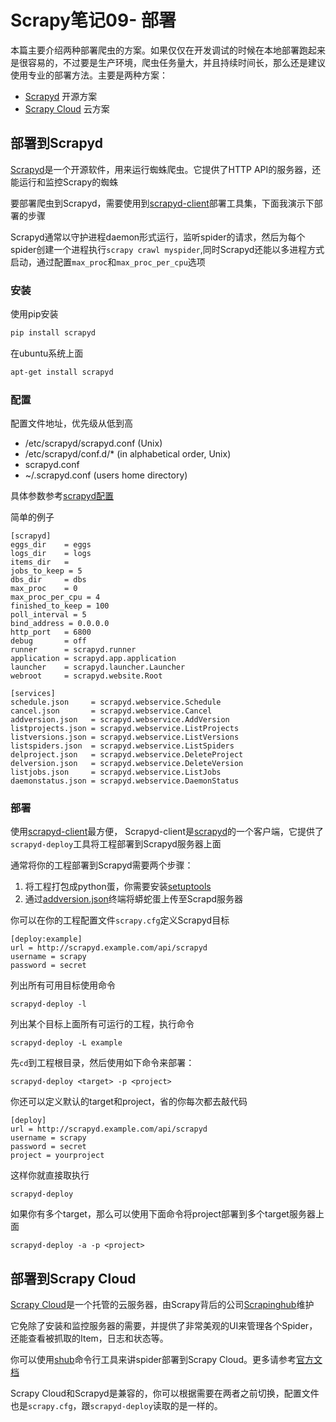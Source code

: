 # Scrapy笔记09- 部署

本篇主要介绍两种部署爬虫的方案。如果仅仅在开发调试的时候在本地部署跑起来是很容易的，不过要是生产环境，爬虫任务量大，并且持续时间长，那么还是建议使用专业的部署方法。主要是两种方案：

* [Scrapyd](http://doc.scrapy.org/en/1.0/topics/deploy.html#deploy-scrapyd) 开源方案
* [Scrapy Cloud](http://doc.scrapy.org/en/1.0/topics/deploy.html#deploy-scrapy-cloud) 云方案


## 部署到Scrapyd
[Scrapyd](http://doc.scrapy.org/en/1.0/topics/deploy.html#deploy-scrapyd)是一个开源软件，用来运行蜘蛛爬虫。它提供了HTTP API的服务器，还能运行和监控Scrapy的蜘蛛

要部署爬虫到Scrapyd，需要使用到[scrapyd-client](https://github.com/scrapy/scrapyd-client)部署工具集，下面我演示下部署的步骤

Scrapyd通常以守护进程daemon形式运行，监听spider的请求，然后为每个spider创建一个进程执行`scrapy crawl myspider`,同时Scrapyd还能以多进程方式启动，通过配置`max_proc`和`max_proc_per_cpu`选项

### 安装
使用pip安装
``` bash
pip install scrapyd
```
在ubuntu系统上面
``` bash
apt-get install scrapyd
```

### 配置
配置文件地址，优先级从低到高

* /etc/scrapyd/scrapyd.conf (Unix)
* /etc/scrapyd/conf.d/* (in alphabetical order, Unix)
* scrapyd.conf
* ~/.scrapyd.conf (users home directory)

具体参数参考[scrapyd配置](http://scrapyd.readthedocs.org/en/latest/config.html)

简单的例子
```
[scrapyd]
eggs_dir    = eggs
logs_dir    = logs
items_dir   =
jobs_to_keep = 5
dbs_dir     = dbs
max_proc    = 0
max_proc_per_cpu = 4
finished_to_keep = 100
poll_interval = 5
bind_address = 0.0.0.0
http_port   = 6800
debug       = off
runner      = scrapyd.runner
application = scrapyd.app.application
launcher    = scrapyd.launcher.Launcher
webroot     = scrapyd.website.Root

[services]
schedule.json     = scrapyd.webservice.Schedule
cancel.json       = scrapyd.webservice.Cancel
addversion.json   = scrapyd.webservice.AddVersion
listprojects.json = scrapyd.webservice.ListProjects
listversions.json = scrapyd.webservice.ListVersions
listspiders.json  = scrapyd.webservice.ListSpiders
delproject.json   = scrapyd.webservice.DeleteProject
delversion.json   = scrapyd.webservice.DeleteVersion
listjobs.json     = scrapyd.webservice.ListJobs
daemonstatus.json = scrapyd.webservice.DaemonStatus
```

### 部署
使用[scrapyd-client](https://github.com/scrapy/scrapyd-client)最方便，
Scrapyd-client是[scrapyd](https://github.com/scrapy/scrapyd)的一个客户端，它提供了`scrapyd-deploy`工具将工程部署到Scrapyd服务器上面

通常将你的工程部署到Scrapyd需要两个步骤：

1. 将工程打包成python蛋，你需要安装[setuptools](http://pypi.python.org/pypi/setuptools)
1. 通过[addversion.json](https://scrapyd.readthedocs.org/en/latest/api.html#addversion-json)终端将蟒蛇蛋上传至Scrapd服务器

你可以在你的工程配置文件`scrapy.cfg`定义Scrapyd目标
```
[deploy:example]
url = http://scrapyd.example.com/api/scrapyd
username = scrapy
password = secret
```
列出所有可用目标使用命令
```
scrapyd-deploy -l
```
列出某个目标上面所有可运行的工程，执行命令
```
scrapyd-deploy -L example
```
先`cd`到工程根目录，然后使用如下命令来部署：
```
scrapyd-deploy <target> -p <project>
```
你还可以定义默认的target和project，省的你每次都去敲代码
```
[deploy]
url = http://scrapyd.example.com/api/scrapyd
username = scrapy
password = secret
project = yourproject
```
这样你就直接取执行
```
scrapyd-deploy
```
如果你有多个target，那么可以使用下面命令将project部署到多个target服务器上面
```
scrapyd-deploy -a -p <project>
```

## 部署到Scrapy Cloud
[Scrapy Cloud](http://scrapinghub.com/scrapy-cloud/)是一个托管的云服务器，由Scrapy背后的公司[Scrapinghub](http://scrapinghub.com/)维护

它免除了安装和监控服务器的需要，并提供了非常美观的UI来管理各个Spider，还能查看被抓取的Item，日志和状态等。

你可以使用[shub](http://doc.scrapinghub.com/shub.html)命令行工具来讲spider部署到Scrapy Cloud。更多请参考[官方文档](http://doc.scrapinghub.com/scrapy-cloud.html)

Scrapy Cloud和Scrapyd是兼容的，你可以根据需要在两者之前切换，配置文件也是`scrapy.cfg`，跟`scrapyd-deploy`读取的是一样的。
